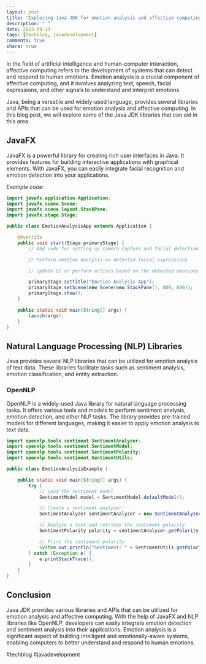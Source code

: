 ```yaml
---
layout: post
title: "Exploring Java JDK for emotion analysis and affective computing"
description: " "
date: 2023-09-13
tags: [techblog, javadevelopment]
comments: true
share: true
---
```


In the field of artificial intelligence and human-computer interaction, affective computing refers to the development of systems that can detect and respond to human emotions. Emotion analysis is a crucial component of affective computing, and it involves analyzing text, speech, facial expressions, and other signals to understand and interpret emotions.

Java, being a versatile and widely-used language, provides several libraries and APIs that can be used for emotion analysis and affective computing. In this blog post, we will explore some of the Java JDK libraries that can aid in this area.

## JavaFX

JavaFX is a powerful library for creating rich user interfaces in Java. It provides features for building interactive applications with graphical elements. With JavaFX, you can easily integrate facial recognition and emotion detection into your applications.

*Example code:*

```java
import javafx.application.Application;
import javafx.scene.Scene;
import javafx.scene.layout.StackPane;
import javafx.stage.Stage;

public class EmotionAnalysisApp extends Application {

    @Override
    public void start(Stage primaryStage) {
        // Add code for setting up camera capture and facial detection

        // Perform emotion analysis on detected facial expressions

        // Update UI or perform actions based on the detected emotions

        primaryStage.setTitle("Emotion Analysis App");
        primaryStage.setScene(new Scene(new StackPane(), 800, 600));
        primaryStage.show();
    }

    public static void main(String[] args) {
        launch(args);
    }
}
```

## Natural Language Processing (NLP) Libraries

Java provides several NLP libraries that can be utilized for emotion analysis of text data. These libraries facilitate tasks such as sentiment analysis, emotion classification, and entity extraction.

### OpenNLP

OpenNLP is a widely-used Java library for natural language processing tasks. It offers various tools and models to perform sentiment analysis, emotion detection, and other NLP tasks. The library provides pre-trained models for different languages, making it easier to apply emotion analysis to text data.

```java
import opennlp.tools.sentiment.SentimentAnalyzer;
import opennlp.tools.sentiment.SentimentModel;
import opennlp.tools.sentiment.SentimentPolarity;
import opennlp.tools.sentiment.SentimentUtils;

public class EmotionAnalysisExample {

    public static void main(String[] args) {
        try {
            // Load the sentiment model
            SentimentModel model = SentimentModel.defaultModel();

            // Create a sentiment analyzer
            SentimentAnalyzer sentimentAnalyzer = new SentimentAnalyzer(model);

            // Analyze a text and retrieve the sentiment polarity
            SentimentPolarity polarity = sentimentAnalyzer.getPolarity("I am feeling happy!");

            // Print the sentiment polarity
            System.out.println("Sentiment: " + SentimentUtils.getPolarityName(polarity.getPolarity()));
        } catch (Exception e) {
            e.printStackTrace();
        }
    }
}
```

## Conclusion

Java JDK provides various libraries and APIs that can be utilized for emotion analysis and affective computing. With the help of JavaFX and NLP libraries like OpenNLP, developers can easily integrate emotion detection and sentiment analysis into their applications. Emotion analysis is a significant aspect of building intelligent and emotionally-aware systems, enabling computers to better understand and respond to human emotions.

#techblog #javadevelopment